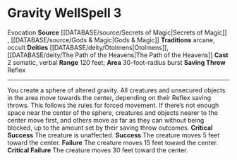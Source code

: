 ﻿---
actions: '[two-actions]'
area: 30-foot-radius burst
component:
- Somatic
- Verbal
deity:
- '[[DATABASE/deity/Otolmens|Otolmens]]'
- '[[DATABASE/deity/The Path of the Heavens|ThePath of the Heavens]]'
heighten_level: '3'
id: '577'
level: '3'
name: Gravity Well
range: 120 feet
rarity: Common
saving_throw: Reflex
school: Evocation
source: '[[DATABASE/source/Secrets of Magic|Secrets of Magic]]'
tradition:
- Arcane
- Occult
trait:
- '[[DATABASE/trait/Evocation|Evocation]]'
type: Spell

---
# Gravity Well<span class="item-type">Spell 3</span>

<span class="item-trait">Evocation</span>
**Source** [[DATABASE/source/Secrets of Magic|Secrets of Magic]] , [[DATABASE/source/Gods & Magic|Gods & Magic]] 
**Traditions** arcane, occult
**Deities** [[DATABASE/deity/Otolmens|Otolmens]], [[DATABASE/deity/The Path of the Heavens|The Path of the Heavens]]
**Cast** <span class="action-icon">2</span> somatic, verbal
**Range** 120 feet; **Area** 30-foot-radius burst
**Saving Throw** Reflex

---
You create a sphere of altered gravity. All creatures and unsecured objects in the area move towards the center, depending on their Reflex saving throws. This follows the rules for forced movement. If there’s not enough space near the center of the sphere, creatures and objects nearer to the center move first, and others move as far as they can without being blocked, up to the amount set by their saving throw outcomes.
**Critical Success** The creature is unaffected.
**Success** The creature moves 5 feet toward the center.
**Failure** The creature moves 15 feet toward the center.
**Critical Failure** The creature moves 30 feet toward the center.